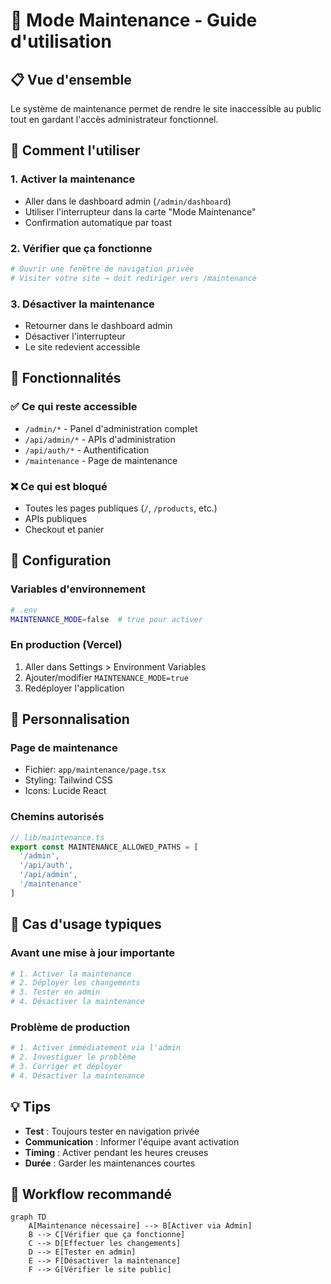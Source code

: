 # 🔧 Mode Maintenance - Guide d'utilisation

## 📋 Vue d'ensemble

Le système de maintenance permet de rendre le site inaccessible au public tout en gardant l'accès administrateur fonctionnel.

## 🚀 Comment l'utiliser

### 1. **Activer la maintenance**
- Aller dans le dashboard admin (`/admin/dashboard`)
- Utiliser l'interrupteur dans la carte "Mode Maintenance"
- Confirmation automatique par toast

### 2. **Vérifier que ça fonctionne**
```bash
# Ouvrir une fenêtre de navigation privée
# Visiter votre site → doit rediriger vers /maintenance
```

### 3. **Désactiver la maintenance**
- Retourner dans le dashboard admin
- Désactiver l'interrupteur
- Le site redevient accessible

## 🎯 Fonctionnalités

### ✅ **Ce qui reste accessible**
- `/admin/*` - Panel d'administration complet
- `/api/admin/*` - APIs d'administration
- `/api/auth/*` - Authentification
- `/maintenance` - Page de maintenance

### ❌ **Ce qui est bloqué**
- Toutes les pages publiques (`/`, `/products`, etc.)
- APIs publiques
- Checkout et panier

## 🔧 Configuration

### **Variables d'environnement**
```bash
# .env
MAINTENANCE_MODE=false  # true pour activer
```

### **En production (Vercel)**
1. Aller dans Settings > Environment Variables
2. Ajouter/modifier `MAINTENANCE_MODE=true`
3. Redéployer l'application

## 📝 Personnalisation

### **Page de maintenance**
- Fichier: `app/maintenance/page.tsx`
- Styling: Tailwind CSS
- Icons: Lucide React

### **Chemins autorisés**
```typescript
// lib/maintenance.ts
export const MAINTENANCE_ALLOWED_PATHS = [
  '/admin',
  '/api/auth',
  '/api/admin',
  '/maintenance'
]
```

## 🚨 Cas d'usage typiques

### **Avant une mise à jour importante**
```bash
# 1. Activer la maintenance
# 2. Déployer les changements
# 3. Tester en admin
# 4. Désactiver la maintenance
```

### **Problème de production**
```bash
# 1. Activer immédiatement via l'admin
# 2. Investiguer le problème
# 3. Corriger et déployer
# 4. Désactiver la maintenance
```

## 💡 Tips

- **Test** : Toujours tester en navigation privée
- **Communication** : Informer l'équipe avant activation
- **Timing** : Activer pendant les heures creuses
- **Durée** : Garder les maintenances courtes

## 🔄 Workflow recommandé

```mermaid
graph TD
    A[Maintenance nécessaire] --> B[Activer via Admin]
    B --> C[Vérifier que ça fonctionne]
    C --> D[Effectuer les changements]
    D --> E[Tester en admin]
    E --> F[Désactiver la maintenance]
    F --> G[Vérifier le site public]
```
